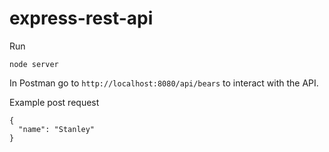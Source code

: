 # express-rest-api

Run

```
node server
```

In Postman go to `http://localhost:8080/api/bears` to interact with the API.

Example post request

```
{
  "name": "Stanley"
}
```